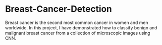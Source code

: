 # Breast-Cancer-Detection
Breast cancer is the second most common cancer in women and men worldwide. In this project, I have demonstrated how to classify benign and malignant breast cancer from a collection of microscopic images using CNN.
